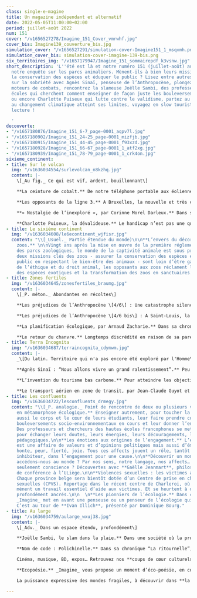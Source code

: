 ```yaml
---
class: single-e-magine
title: Un magazine indépendant et alternatif
date: 2022-05-05T11:00:00+02:00
period: juillet-août 2022
num: 151
cover: "/v1656527278/Imagine_151_Cover_vmrwhf.jpg"
cover_bis: Imagine139_couverture_bis.jpg
simulation_cover: "/v1656527291/simulation-cover-Imagine151_1_msqxmh.png"
simulation_cover_bis: simulation-cover-imagine-139-bis.png
six_territoires_img: "/v1657179947/Imagine_151_sommairepdf_k3vsnw.jpg"
short_description: 'L''été est là et notre numéro 151 (juillet-août) aussi ! Retrouvez-y
  notre enquête sur les parcs animaliers. Mènent-ils à bien leurs missions, assurer
  la conservation des espèces et éduquer le public ? Lisez entre autres un grand entretien
  sur la sobriété avec Agnès Sinaï, penseuse de l’Anthropocène, plongez dans les émotions,
  moteurs de combats, rencontrez la slameuse Joëlle Sambi, des professeurs en hautes
  écoles qui cherchent comment enseigner de façon juste les bouleversements en cours,
  ou encore Charlotte Puiseux qui lutte contre le validisme, partez au Sahel, où l''adaptation
  au changement climatique atteint ses limites, voyagez en slow touristes... Bonne
  lecture !

  '
decouverte:
- "/v1657180876/Imagine_151_6-7_page-0001_aqpv7l.jpg"
- "/v1657180902/Imagine_151_24-25_page-0001_mizfjb.jpg"
- "/v1657180915/Imagine_151_44-45_page-0001_f93xzd.jpg"
- "/v1657180928/Imagine_151_66-67_page-0001_1_atf2xg.jpg"
- "/v1657180939/Imagine_151_78-79_page-0001_1_crk4on.jpg"
sixieme_continent:
- title: Sur le volcan
  img: "/v1636034554/surlevolcan_n8kzhq.jpg"
  content: |-
    \[_Au fig._ Ce qui est vif, ardent, bouillonnant\]

    **La ceinture de cobalt.** De notre téléphone portable aux éoliennes en passant par les batteries des voitures électriques, les produits des mines sont très présents dans notre quotidien et dans les plans de transition énergétique. _Imagine_ leur consacre une série, en commençant au sud. Grand reportage en images à Kolwezi, au Congo, et mise en perspective avec Judith Pigneur des Amis de la Terre France.

    **Les opposants de la ligne 3.** A Bruxelles, la nouvelle et très coûteuse ligne de métro défendue par la Stib et le gouvernement régional ne serait-elle pas la meilleure amie de la voiture ? Et, avec son futur chantier très émetteur de CO2, n’est-elle pas en totale contradiction avec les objectifs climat de la Région ? Voyage en souterrain avec ses détracteurs.

    **« Nostalgie de l’inexploré », par Corinne Morel Darleux.** Dans sa chronique bimestrielle, l’autrice française se console grâce aux dolines géantes inexplorées en Chine.

    **Charlotte Puiseux, la dévalideuse.** Le handicap n’est pas une question individuelle, mais bien une question politique. Vivant depuis toujours dans une société discriminante, pensée par et pour les valides et qui l’invisibilise, Charlotte Puiseux se bat pour faire exploser les normes.
- title: Le sixième continent
  img: "/v1636034608/le6econtinent_wjfisr.jpg"
  content: "\\[_Usuel._ Partie étendue du monde)\n\n**L’envers du décor magique des
    zoos.** \n\nVingt ans après la mise en œuvre de la première réglementation européenne
    des parcs zoologiques, le monde de la captivité animale est sous pression. Les
    deux missions clés des zoos - assurer la conservation des espèces et éduquer le
    public en respectant le bien-être des animaux - sont loin d’être gagnées. Au nom
    de l’éthique et du droit animal, les opposants aux zoos réclament la fin de l’exposition
    des espèces exotiques et la transformation des zoos en sanctuaires."
- title: Zones fertiles
  img: "/v1636034645/zonesfertiles_braumg.jpg"
  content: |-
    \[_P. méton._ Abondantes en récoltes\]

    **Les préjudices de l’Anthropocène \[4/6\] : Une catastrophe silencieuse débrousse le Sahel.** De toutes les catastrophes qualifiées de “naturelles”, les plus lentes sont celles qui attirent le moins l’attention. Moins soudaines, plus insidieuses, sans fin. Dans le nord du Sénégal, les anciens de villages d’agriculteurs et d’éleveurs racontent comment, depuis une trentaine d’années, la désertification embrase le Sahel, une des régions les plus vulnérables au monde. Énumérant ce qu’elle leur a pris, leurs témoignages illustrent les limites de l’adaptation au dérèglement climatique.

    **Les préjudices de l’Anthropocène \[4/6 bis\] : A Saint-Louis, la mer ensevelit le patrimoine immatériel.** Il y a dix ans, le village de Doun Baba Dièye a disparu. La houle, favorisée par l’érosion côtière, n’a plus cessé de grignoter l’ensemble d’une bande sénégalaise sableuse densément peuplée : la Langue de Barbarie. Pilote Barre, Tassinière… et enfin, Saint-Louis, ville inscrite au patrimoine mondial de l’Unesco où certains habitants se cabrent face à une relocalisation désormais inévitable.

    **La planification écologique, par Arnaud Zacharie.** Dans sa chronique, le secrétaire général du CNCD-11.11.11 revient sur la planification. En vogue durant les Trente Glorieuses d’après-guerre, tombée en disgrâce suite à la “révolution conservatrice” des années 80, elle revient aujourd’hui à l’avant-plan, dans un contexte de transition écologique.

    **Le retour du chanvre.** Longtemps discrédité en raison de sa parentalité avec le cannabis, le chanvre regagne peu à peu ses lettres de noblesse. Cette plante peu gourmande en eau et en produits phytosanitaires peut être utilisée dans le secteur textile, de la construction, cosmétique, bien-être, automobile, etc. En Wallonie, la Région veut faire naître un nouveau secteur… non sans difficultés.
- title: Terra Incognita
  img: "/v1636034687/terraincognita_cdymwm.jpg"
  content: |-
    _\[Du latin. Territoire qui n'a pas encore été exploré par l'Homme\]_

    **Agnès Sinaï : “Nous allons vivre un grand ralentissement”.** Peu ou mal définis, les mots comme “renoncement”, “sobriété” ou “décroissance” reviennent en force dans le débat public. Que signifient-ils ? Quels choix, personnels et collectifs, impliquent-ils ? Pour le dire plus crûment : à quoi devons-nous renoncer pour garantir au monde vivant un avenir digne et soutenable ? Réponses avec Agnès Sinaï, fondatrice de l’Institut Momentum, qui pense les politiques de notre époque, l’Anthropocène.

    **L’invention du tourisme bas carbone.** Pour atteindre les objectifs climatiques, le tourisme longue distance doit tourner le dos à l’avion et à la voiture individuelle. Réduction de l’offre aérienne, investissements massifs dans un réseau ferroviaire renforcé en Europe, gouvernance du tourisme zéro carbone… Le think tank The Shift trace les nouveaux chemins possibles du rail et du vélo. Sur le terrain, le _slow tourisme_ trace son sillon sans bruit.

    **Le transport aérien en zone de transit, par Jean-Claude Guyot et Frédéric Claisse (Iweps).** En partenariat avec l’Institut wallon de l’évaluation, de la prospective et de la statistique, _Imagine_ lance une série de chroniques autour du futur. Deuxième épisode : l’avenir du secteur de l’aviation.
- title: Les confluents
  img: "/v1636034722/lesconfluents_drmegy.jpg"
  content: "\\[_P. analogie._ Point de rencontre de deux ou plusieurs voies\\]\n\n**Profs
    en métamorphose écologique.** Enseigner autrement, pour toucher la tête, mais
    aussi le corps et le cœur de leurs étudiants, leur faire prendre conscience des
    bouleversements socio-environnementaux en cours et leur donner l’envie d’agir.
    Des professeurs et chercheurs des hautes écoles francophones se mettent en réseau
    pour échanger leurs doutes, leurs énergies, leurs découragements, leurs méthodes
    pédagogiques.\n\n**Les émotions aux origines de l’engagement.** L’engagement militant
    est une affaire de valeurs et d’opinions politiques mais aussi d’émotions. Colère,
    honte, peur, fierté, joie. Tous ces affects jouent un rôle, tantôt moteur et tantôt
    inhibiteur, dans l’engagement pour une cause.\n\n**Découvrir un monde.** Comment
    accédons-nous au monde ? Par nos sens, notre langage, nos affects… Mais en avons-nous
    seulement conscience ? Découvertes avec **Gaëlle Jeanmart**, philosophe et maître
    de conférence à l’ULiège.\n\n**Violences sexuelles : les victimes au cœur de l’aide.**
    Chaque province belge sera bientôt dotée d’un Centre de prise en charge des violences
    sexuelles (CPVS). Reportage dans le récent centre de Charleroi, où les équipes
    mènent un travail essentiel d’aide aux victimes. Et se heurtent à des stéréotypes
    profondément ancrés.\n\n  \n**Les pionniers de l’écologie.** Dans chaque numéro,
    _Imagine_ met en avant une penseuse ou un penseur de l’écologie qui a marqué l’histoire.
    C’est au tour de **Ivan Illich**, présenté par Dominique Bourg."
- title: Au large
  img: "/v1636034759/aularge_wxuj38.jpg"
  content: |-
    \[_Adv._ Dans un espace étendu, profondément\]

    **Joëlle Sambi, le slam dans la plaie.** Dans une société où la profession d’artiste reste encore dévalorisée et trop souvent perçue comme un loisir plus qu’un métier, Joëlle Sambi s’investit, à pas de géante, dans l’art du slam. Portrait d’une poétesse politique, son métier chevillé au corps.

    **Nom de code : Polichinelle.** Dans sa chronique “La ritournelle”, l’écrivain **Philippe Marczweski** nous entraîne à Kleine-Brogel, où se cache le secret militaire le moins bien gardé de Belgique.

    Cinéma, musique, BD, expos… Retrouvez nos **coups de cœur culturels.**

    **Ecopoésie.** _Imagine_ vous propose un moment d’éco-poésie, en collaboration avec la revue Catastrophes.

    La puissance expressive des mondes fragiles, à découvrir dans **la chronique du Trinkhall Museum.**

---
```

